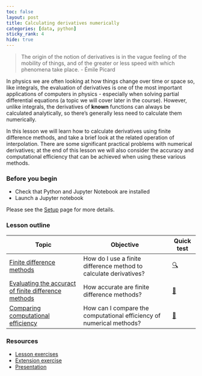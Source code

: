 ```yaml
---
toc: false
layout: post
title: Calculating derivatives numerically
categories: [data, python]
sticky_rank: 4
hide: true
---
```


> The origin of the notion of derivatives is in the vague feeling of the mobility of things, and of the greater or less speed with which phenomena take place. - Émile Picard

In physics we are often looking at how things change over time or space so, like integrals, the evaluation of derivatives is one of the most important applications of computers in physics - especially when solving partial differential equations (a topic we will cover later in the course). However, unlike integrals, the derivatives of **known** functions can always be calculated analytically, so
there’s generally less need to calculate them numerically. 

In this lesson we will learn how to calculate derivatives using finite difference methods, and take a brief look at the related operation of interpolation. There are some significant practical problems with numerical derivatives; at the end of this lesson we will also consider the accuracy and computational efficiency that can be achieved when using these various methods.

### Before you begin

- Check that Python and Jupyter Notebook are installed
- Launch a Jupyter notebook 

Please see the [Setup](https://nu-cem.github.io/CompPhys/2021/08/02/Setup) page for more details.

### Lesson outline

| Topic | Objective | Quick test |
|-------|-----------|-----------|
|[Finite difference methods](https://nu-cem.github.io/CompPhys/2021/08/02/Finite-Difference-Method)|How do I use a finite difference method to calculate derivatives?  | [:mag:](https://nu-cem.github.io/CompPhys/2021/08/02/Finite-Difference-Method-Qs.html) |
|[Evaluating the accuract of finite difference methods](https://nu-cem.github.io/CompPhys/2021/08/02/Evaluating-Accuracy-FD)| How accurate are finite difference methods?  | [:flashlight:](https://nu-cem.github.io/CompPhys/2021/08/02/Evaluating-Accuracy-FD-Qs.html)|
|[Comparing computational efficiency](https://nu-cem.github.io/CompPhys/2021/08/02/Computational-Efficiency)| How can I compare the computational efficiency of numerical methods? | [:paperclip:](https://nu-cem.github.io/CompPhys/2021/08/02/Computational-Efficiency-Qs.html)|

### Resources

- [Lesson exercises](https://nu-cem.github.io/CompPhys/2021/08/02/Derivatives_exercises)
- [Extension exercise](https://nu-cem.github.io/CompPhys/2021/08/02/Derivatives_extension)
- [Presentation](https://nu-cem.github.io/CompPhys/slides/Derivatives_slides)
